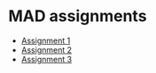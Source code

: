# MAD assignments

* [Assignment 1](https://github.com/Nagellan/MAD-Assignments/tree/assignment-1)
* [Assignment 2](https://github.com/Nagellan/MAD-Assignments/tree/assignment-2)
* [Assignment 3](https://github.com/Nagellan/MAD-Assignments/tree/assignment-3)
